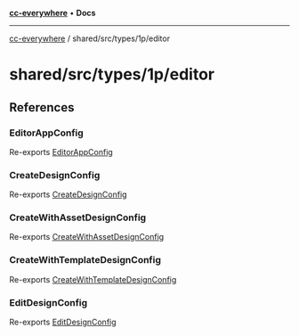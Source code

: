 [**cc-everywhere**](../../../../index.md) • **Docs**

***

[cc-everywhere](../../../../index.md) / shared/src/types/1p/editor

# shared/src/types/1p/editor

## References

### EditorAppConfig

Re-exports [EditorAppConfig](editor/AppConfig.md#editorappconfig)

### CreateDesignConfig

Re-exports [CreateDesignConfig](editor/DesignConfig.md#createdesignconfig)

### CreateWithAssetDesignConfig

Re-exports [CreateWithAssetDesignConfig](editor/DesignConfig.md#createwithassetdesignconfig)

### CreateWithTemplateDesignConfig

Re-exports [CreateWithTemplateDesignConfig](editor/DesignConfig.md#createwithtemplatedesignconfig)

### EditDesignConfig

Re-exports [EditDesignConfig](editor/DesignConfig.md#editdesignconfig)
